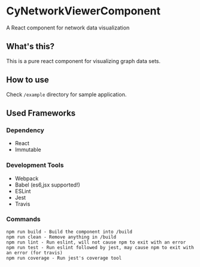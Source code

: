 # CyNetworkViewerComponent

A React component for network data visualization

## What's this?
This is a pure react component for visualizing graph data sets.

 
## How to use
Check ```/example``` directory for sample application.


## Used Frameworks
### Dependency
- React
- Immutable

### Development Tools
- Webpack
- Babel (es6,jsx supported!)
- ESLint
- Jest
- Travis

### Commands

```
npm run build - Build the component into /build
npm run clean - Remove anything in /build
npm run lint - Run eslint, will not cause npm to exit with an error
npm run test - Run eslint followed by jest, may cause npm to exit with an error (for travis)
npm run coverage - Run jest's coverage tool
```
